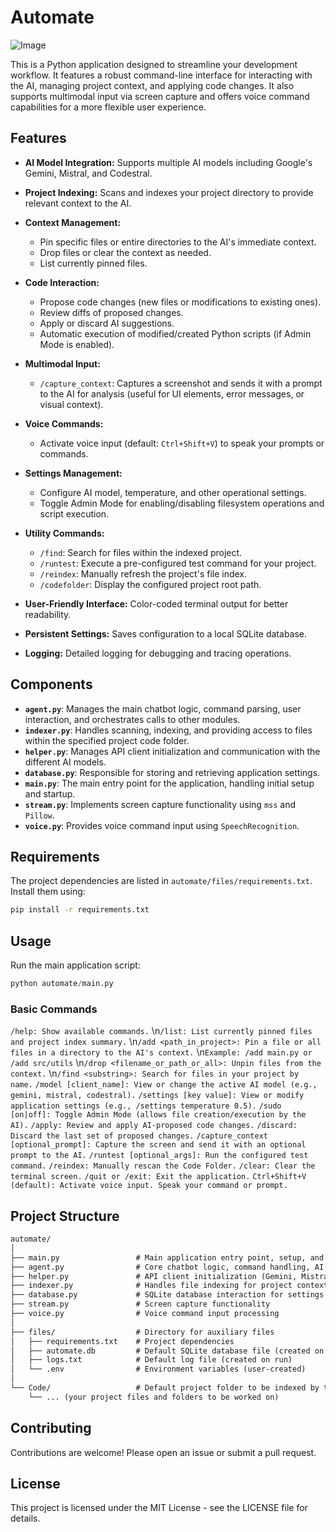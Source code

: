 # Automate

![Image](https://i.imgur.com/ft6az2A.png)

This is a Python application designed to streamline your development workflow. It features a robust command-line interface for interacting with the AI, managing project context, and applying code changes. It also supports multimodal input via screen capture and offers voice command capabilities for a more flexible user experience.

## Features

* **AI Model Integration:** Supports multiple AI models including Google's Gemini, Mistral, and Codestral.

* **Project Indexing:** Scans and indexes your project directory to provide relevant context to the AI.

* **Context Management:**
    * Pin specific files or entire directories to the AI's immediate context.
    * Drop files or clear the context as needed.
    * List currently pinned files.

* **Code Interaction:**
    * Propose code changes (new files or modifications to existing ones).
    * Review diffs of proposed changes.
    * Apply or discard AI suggestions.
    * Automatic execution of modified/created Python scripts (if Admin Mode is enabled).

* **Multimodal Input:**
    * `/capture_context`: Captures a screenshot and sends it with a prompt to the AI for analysis (useful for UI elements, error messages, or visual context).

* **Voice Commands:**
    * Activate voice input (default: `Ctrl+Shift+V`) to speak your prompts or commands.

* **Settings Management:**
    * Configure AI model, temperature, and other operational settings.
    * Toggle Admin Mode for enabling/disabling filesystem operations and script execution.

* **Utility Commands:**
    * `/find`: Search for files within the indexed project.
    * `/runtest`: Execute a pre-configured test command for your project.
    * `/reindex`: Manually refresh the project's file index.
    * `/codefolder`: Display the configured project root path.

* **User-Friendly Interface:** Color-coded terminal output for better readability.

* **Persistent Settings:** Saves configuration to a local SQLite database.

* **Logging:** Detailed logging for debugging and tracing operations.

## Components

* **`agent.py`**: Manages the main chatbot logic, command parsing, user interaction, and orchestrates calls to other modules.
* **`indexer.py`**: Handles scanning, indexing, and providing access to files within the specified project code folder.
* **`helper.py`**: Manages API client initialization and communication with the different AI models.
* **`database.py`**: Responsible for storing and retrieving application settings.
* **`main.py`**: The main entry point for the application, handling initial setup and startup.
* **`stream.py`**: Implements screen capture functionality using `mss` and `Pillow`.
* **`voice.py`**: Provides voice command input using `SpeechRecognition`.

## Requirements
The project dependencies are listed in `automate/files/requirements.txt`. Install them using:
```bash
pip install -r requirements.txt
```

## Usage
Run the main application script:
```python
python automate/main.py
```

### Basic Commands
`/help: Show available commands.`
\n`/list: List currently pinned files and project index summary.`
\n`/add <path_in_project>: Pin a file or all files in a directory to the AI's context.`
\n`Example: /add main.py or /add src/utils`
\n`/drop <filename_or_path_or_all>: Unpin files from the context.`
\n`/find <substring>: Search for files in your project by name.`
`/model [client_name]: View or change the active AI model (e.g., gemini, mistral, codestral).`
`/settings [key value]: View or modify application settings (e.g., /settings temperature 0.5).`
`/sudo [on|off]: Toggle Admin Mode (allows file creation/execution by the AI).`
`/apply: Review and apply AI-proposed code changes.`
`/discard: Discard the last set of proposed changes.`
`/capture_context [optional_prompt]: Capture the screen and send it with an optional prompt to the AI.`
`/runtest [optional_args]: Run the configured test command.`
`/reindex: Manually rescan the Code Folder.`
`/clear: Clear the terminal screen.`
`/quit or /exit: Exit the application.`
`Ctrl+Shift+V (default): Activate voice input. Speak your command or prompt.`


## Project Structure
```md
automate/
│
├── main.py                 # Main application entry point, setup, and orchestration
├── agent.py                # Core chatbot logic, command handling, AI interaction
├── helper.py               # API client initialization (Gemini, Mistral, etc.) & interaction
├── indexer.py              # Handles file indexing for project context
├── database.py             # SQLite database interaction for settings
├── stream.py               # Screen capture functionality
├── voice.py                # Voice command input processing
│
├── files/                  # Directory for auxiliary files
│   ├── requirements.txt    # Project dependencies
│   ├── automate.db         # Default SQLite database file (created on run)
│   ├── logs.txt            # Default log file (created on run)
│   └── .env                # Environment variables (user-created)
│
└── Code/                   # Default project folder to be indexed by the assistant (user-created or specified)
    └── ... (your project files and folders to be worked on)
```
## Contributing
Contributions are welcome! Please open an issue or submit a pull request.

## License
This project is licensed under the MIT License - see the LICENSE file for details.
